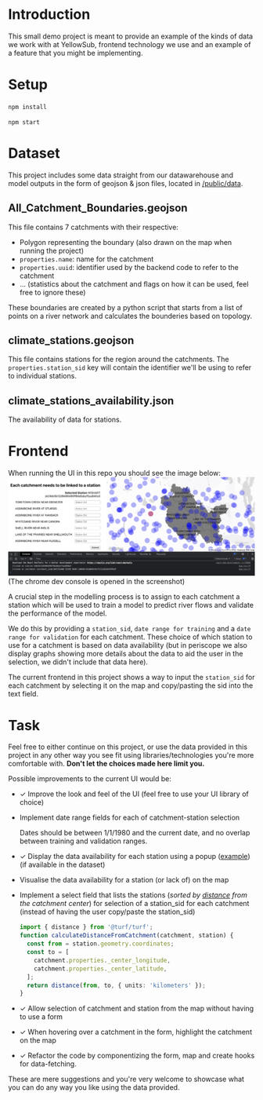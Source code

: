 # Introduction

This small demo project is meant to provide an example of the kinds of data we work with at YellowSub, frontend technology we use and an example of a feature that you might be implementing.

# Setup

`npm install`

`npm start`

# Dataset

This project includes some data straight from our datawarehouse and model outputs in the form of geojson & json files, located in [/public/data](./public/data).

## All_Catchment_Boundaries.geojson

This file contains 7 catchments with their respective:

- Polygon representing the boundary (also drawn on the map when running the project)
- `properties.name`: name for the catchment
- `properties.uuid`: identifier used by the backend code to refer to the catchment
- ... (statistics about the catchment and flags on how it can be used, feel free to ignore these)

These boundaries are created by a python script that starts from a list of points on a river network and calculates the bounderies based on topology.

## climate_stations.geojson

This file contains stations for the region around the catchments. The `properties.station_sid` key will contain the identifier we'll be using to refer to individual stations.

## climate_stations_availability.json

The availability of data for stations.

# Frontend

When running the UI in this repo you should see the image below:
![alt text](./screenshot.png)
(The chrome dev console is opened in the screenshot)

A crucial step in the modelling process is to assign to each catchment a station which will be used to train a model to predict river flows and validate the performance of the model.

We do this by providing a `station_sid`, `date range for training` and a `date range for validation` for each catchment. These choice of which station to use for a catchment is based on data availability (but in periscope we also display graphs showing more details about the data to aid the user in the selection, we didn't include that data here).

The current frontend in this project shows a way to input the `station_sid` for each catchment by selecting it on the map and copy/pasting the sid into the text field.

# Task

Feel free to either continue on this project, or use the data provided in this project in any other way you see fit using libraries/technologies you're more comfortable with. **Don't let the choices made here limit you.**

Possible improvements to the current UI would be:

- ✓ Improve the look and feel of the UI (feel free to use your UI library of choice)
- Implement date range fields for each of catchment-station selection

  Dates should be between 1/1/1980 and the current date, and no overlap between training and validation ranges.

- ✓ Display the data availability for each station using a popup ([example](https://visgl.github.io/react-map-gl/examples/controls)) (if available in the dataset)
- Visualise the data availability for a station (or lack of) on the map
- Implement a select field that lists the stations (_sorted by [distance](https://turfjs.org/docs/#distance) from the catchment center_) for selection of a station_sid for each catchment (instead of having the user copy/paste the station_sid)
  ```ts
  import { distance } from '@turf/turf';
  function calculateDistanceFromCatchment(catchment, station) {
    const from = station.geometry.coordinates;
    const to = [
      catchment.properties._center_longitude,
      catchment.properties._center_latitude,
    ];
    return distance(from, to, { units: 'kilometers' });
  }
  ```
- ✓ Allow selection of catchment and station from the map without having to use a form
- ✓ When hovering over a catchment in the form, highlight the catchment on the map
- ✓ Refactor the code by componentizing the form, map and create hooks for data-fetching.

These are mere suggestions and you're very welcome to showcase what you can do any way you like using the data provided.
